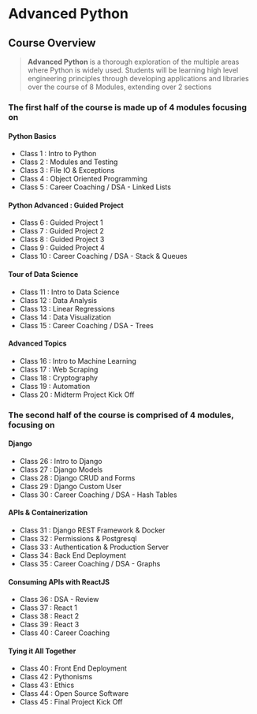 # Advanced Python

## Course Overview

> **Advanced Python** is a thorough exploration of the multiple areas where Python is widely used. Students will be learning high level engineering principles through developing applications and libraries over the course of 8 Modules, extending over 2 sections

### The first half of the course is made up of 4 modules focusing on

#### Python Basics

- Class 1 : Intro to Python
- Class 2 : Modules and Testing
- Class 3 : File IO & Exceptions
- Class 4 : Object Oriented Programming
- Class 5 : Career Coaching / DSA - Linked Lists

#### Python Advanced : Guided Project

- Class 6 : Guided Project 1
- Class 7 : Guided Project 2
- Class 8 : Guided Project 3
- Class 9 : Guided Project 4
- Class 10 : Career Coaching / DSA - Stack & Queues

#### Tour of Data Science

- Class 11 : Intro to Data Science
- Class 12 : Data Analysis
- Class 13 : Linear Regressions
- Class 14 : Data Visualization
- Class 15 : Career Coaching / DSA - Trees

#### Advanced Topics

- Class 16 : Intro to Machine Learning
- Class 17 : Web Scraping
- Class 18 : Cryptography
- Class 19 : Automation
- Class 20 : Midterm Project Kick Off

### The second half of the course is comprised of 4 modules, focusing on

#### Django

- Class 26 : Intro to Django
- Class 27 : Django Models
- Class 28 : Django CRUD and Forms
- Class 29 : Django Custom User
- Class 30 : Career Coaching / DSA - Hash Tables

#### APIs & Containerization

- Class 31 : Django REST Framework & Docker
- Class 32 : Permissions & Postgresql
- Class 33 : Authentication & Production Server
- Class 34 : Back End Deployment
- Class 35 : Career Coaching / DSA - Graphs

#### Consuming APIs with ReactJS

- Class 36 : DSA - Review
- Class 37 : React 1
- Class 38 : React 2
- Class 39 : React 3
- Class 40 : Career Coaching

#### Tying it All Together

- Class 40 : Front End Deployment
- Class 42 : Pythonisms
- Class 43 : Ethics
- Class 44 : Open Source Software
- Class 45 : Final Project Kick Off
